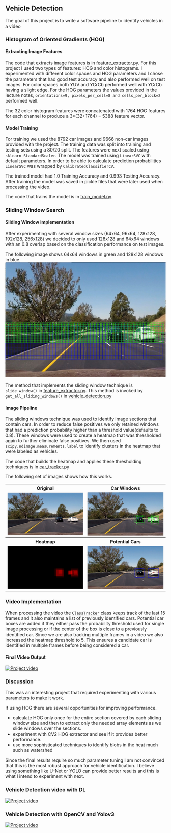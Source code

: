 ## Vehicle Detection

The goal of this project is to write a software pipeline to identify vehicles in a video

### Histogram of Oriented Gradients (HOG)

#### Extracting Image Features

The code that extracts image features is in [feature_extractor.py](./sdc/feature_extractor.py). For this project I used two types of features: HOG and color histograms. I experimented with different color spaces and HOG parameters and I chose the parameters that had good test accuracy and also performed well on test images. For color spaces both YUV and YCrCb performed well with YCrCb having a slight edge. For the HOG parameters the values provided in the lecture notes, `orientations=9, pixels_per_cell=8 and cells_per_block=2` performed well.

The 32 color histogram features were concatenated with 1764 HOG features for each channel to produce a 3*(32+1764) = 5388 feature vector.

#### Model Training

For training we used the 8792 car images and 9666 non-car images provided with the project. The training data was split into training and testing sets using a 80/20 split. The features were next scaled using `sklearn StandardScaler`. The model was trained using `LinearSVC` with default parameters. In order to be able to calculate prediction probabilities `LinearSVC` was wrapped by `CalibratedClassifierCV`.

The trained model had 1.0 Training Accuracy and 0.993 Testing Accuracy. After training the model was saved in pickle files that were later used when processing the video.

The code that trains the model is in [train_model.py](./sdc/train_model.py)

### Sliding Window Search

#### Sliding Window implementation

After experimenting with several window sizes (64x64, 96x64, 128x128, 192x128, 256x128) we decided to only used 128x128 and 64x64 windows with an 0.8 overlap based on the classification performance on test images.

The following image shows 64x64 windows in green and 128x128 windows in blue.
<img src="output_images/sliding_window.jpg" width="640" height="360">

The method that implements the sliding window technique is `slide_window()` in [feature_extractor.py](./sdc/feature_extractor.py). This method is invoked by `get_all_sliding_windows()` in [vehicle_detection.py](./sdc/vehicle_detection.py)

#### Image Pipeline
The sliding windows technique was used to identify image sections that contain cars. In order to reduce false positives we only retained windows that had a prediction probability higher than a threshold value(defaults to 0.8). These windows were used to create a heatmap that was thresholded again to further eliminate false positives. We then used `scipy.ndimage.measurements.label` to identify clusters in the heatmap that were labeled as vehicles.

The code that builds the heatmap and applies these thresholding techniques is in [car_tracker.py](./sdc/car_tracker.py)

The following set of images shows how this works.

<table>
  <tr>
    <th>Original</th>
    <th>Car Windows</th>
  <tr>
  <tr>
   <td><img src="output_images/original.jpg"></td>
   <td><img src="output_images/car_boxes.jpg"></td>
  </tr>
  <tr>
    <th>Heatmap</th>
    <th>Potential Cars</th>
  <tr>
  <tr>
   <td><img src="output_images/heatmap.jpg"></td>
   <td><img src="output_images/potential_cars.jpg"></td>
  </tr>
</table>

### Video Implementation

When processing the video the [`ClassTracker`](./sdc/car_tracker.py) class keeps track of the last 15 frames and it also maintains a list of previously identified cars. Potential car boxes are added if they either pass the probability threshold used for single image processing or if the center of the box is close to a previously identified car. Since we are also tracking multiple frames in a video we also increased the heatmap threshold to 5. This ensures a candidate car is identified in multiple frames before being considered a car.

#### Final Video Output
[![Project video](https://img.youtube.com/vi/kZViHcQgGYU/0.jpg)](https://youtu.be/kZViHcQgGYU)

### Discussion
This was an interesting project that required experimenting with various parameters to make it work.

If using HOG there are several opportunities for improving performance.  
- calculate HOG only once for the entire section covered by each sliding window size and then to extract only the needed array elements as we slide windows over the sections.
- experiment with CV2 HOG extractor and see if it provides better performance.
- use more sophisticated techniques to identify blobs in the heat much such as watershed

Since the final results require so much parameter tuning I am not convinced that this is the most robust approach for vehicle identification. I believe using something like U-Net or YOLO can provide better results and this is what I intend to experiment with next.

### Vehicle Detection video with DL

[![Project video](https://img.youtube.com/vi/k-yMlIiFj80/0.jpg)](https://youtu.be/k-yMlIiFj80)

### Vehicle Detection with OpenCV and Yolov3

[![Project video](https://img.youtube.com/vi/-Zt1BQ9yv24/0.jpg)](https://youtu.be/-Zt1BQ9yv24)

